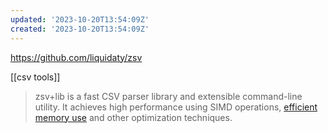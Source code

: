 ```yaml
---
updated: '2023-10-20T13:54:09Z'
created: '2023-10-20T13:54:09Z'
---
```

https://github.com/liquidaty/zsv

[[csv tools]]

> zsv+lib is a fast CSV parser library and extensible command-line utility. It achieves high performance using SIMD operations, [efficient memory use](https://github.com/liquidaty/zsv/blob/main/docs/memory.md) and other optimization techniques.